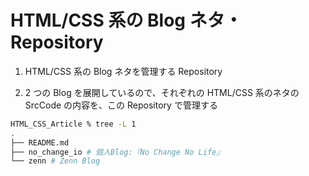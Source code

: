 # HTML/CSS 系の Blog ネタ・Repository

1. HTML/CSS 系の Blog ネタを管理する Repository

2. 2 つの Blog を展開しているので、それぞれの HTML/CSS 系のネタの SrcCode の内容を、この Repository で管理する

```bash
HTML_CSS_Article % tree -L 1
.
├── README.md
├── no_change_io # 個人Blog:『No Change No Life』
└── zenn # Zenn Blog
```
